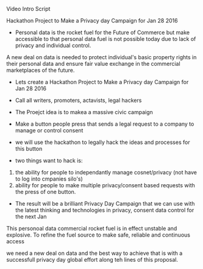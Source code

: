 
Video Intro Script

Hackathon Project to Make a Privacy day Campaign for Jan 28 2016

- Personal data  is the rocket fuel for the Future of Commerce but make accessible to that personal data fuel is not possible today due to lack of privacy and individual control.

A new deal on data is needed to protect individual's basic property rights in their personal data and ensure fair value exchange in the commercial marketplaces of the future. 


- Lets create a  Hackathon Project to Make a Privacy day Campaign for Jan 28 2016
- Call all writers, promoters, actavists, legal hackers
- The Proejct idea is to makea a massive civic campaign 
- Make a button people press that sends a legal request to a company to manage or control consent
- we will use the hackathon to legally hack the ideas and processes for this button

- two things want to hack is:
1. the ability for people to independantly manage cosnet/privacy (not have to log into cmpanies silo's)
2. ability for people to make multiple privacy/consent based requests with the press of one button. 

- The result will be a brilliant Privacy Day Campaign that we can use with the latest thinking and technologies in privacy, consent data control 
for the next Jan

This personoal data commercial rocket fuel is in effect unstable and explosive.  To refine the fuel source to make  safe, reliable and continuous access

we need a new deal on data and the best way to achieve that is with a successfull privacy day global effort along teh lines of this proposal. 


